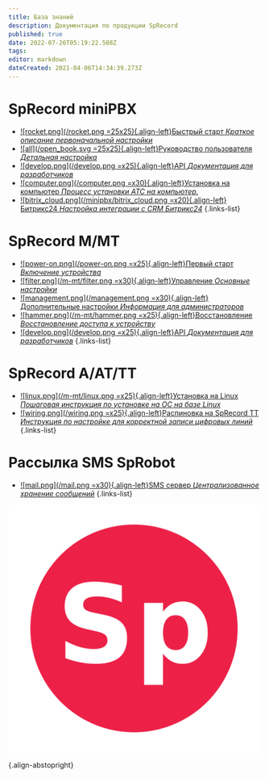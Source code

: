 ```yaml
---
title: База знаний
description: Документация по продукции SpRecord
published: true
date: 2022-07-26T05:19:22.508Z
tags: 
editor: markdown
dateCreated: 2021-04-06T14:34:39.273Z
---
```


# SpRecord miniPBX

- [![rocket.png](/rocket.png =25x25){.align-left}Быстрый старт *Краткое описание первоначальной настройки*](./minipbx/quick_start)
- [![all](/open_book.svg =25x25){.align-left}Руководство пользователя *Детальная настройка*](./minipbx/user_manual)
- [![develop.png](/develop.png =x25){.align-left}API *Документация для разработчиков*](./minipbx/api)
- [![computer.png](/computer.png =x30){.align-left}Установка на компьютер *Процесс установки АТС на компьютер.*](./minipbx/soft)
- [![bitrix_cloud.png](/minipbx/bitrix_cloud.png =x20){.align-left}Битрикс24 *Настройка интеграции с CRM Битрикс24*](./minipbx/bitrix24)
{.links-list}

# SpRecord M/MT
-	[![power-on.png](/power-on.png =x25){.align-left}Первый старт *Включение устройства*](./m-mt/first_start)
-	[![filter.png](/m-mt/filter.png =x30){.align-left}Управление *Основные настройки*](./m-mt/management)
-	[![management.png](/management.png =x30){.align-left}Дополнительные настройки *Информация для администраторов*](./m-mt/additional_settings)
- [![hammer.png](/m-mt/hammer.png =x25){.align-left}Восстановление *Восстановление доступа к устройству*](./m-mt/repair)
- [![develop.png](/develop.png =x25){.align-left}API *Документация для разработчиков*](./m-mt/api)
{.links-list}

# SpRecord A/AT/TT
-	[![linux.png](/m-mt/linux.png =x25){.align-left}Установка на Linux *Пошаговая инструкция по установке на ОС на базе Linux*](./a-at/linux_install)
-	[![wiring.png](/wiring.png =x25){.align-left}Распиновка на SpRecord TT *Инструкция по настройке для корректной записи цифровых линий*](./a-at/pinout)
{.links-list}

# Рассылка SMS SpRobot
-	[![mail.png](/mail.png =x30){.align-left}SMS сервер *Централизованное хранение сообщений*](./sms/server)
{.links-list}

![sprecord_logo](/sprecord_logo.svg){.align-abstopright}